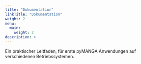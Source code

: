 ```yaml
---
title: "Dokumentation"
linkTitle: "Dokumentation"
weight: 2
menu:
  main:
    weight: 2
description: >
---
```

Ein praktischer Leitfaden, für erste pyMANGA Anwendungen auf verschiedenen Betriebssystemen.
